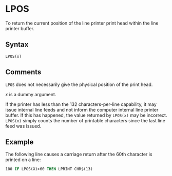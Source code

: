 # LPOS

To return the current position of the line printer print head within the line printer buffer.

## Syntax

`LPOS(x)`

## Comments

`LPOS` does not necessarily give the physical position of the print head.

*x* is a dummy argument.

If the printer has less than the 132 characters-per-line capability, it may issue internal line feeds and not inform the computer internal line printer buffer. If this has happened, the value returned by `LPOS(x)` may be incorrect. `LPOS(x)` simply counts the number of printable characters since the last line feed was issued.

## Example

The following line causes a carriage return after the 60th character is printed on a line:

```vb
100 IF LPOS(X)>60 THEN LPRINT CHR$(13)
```

